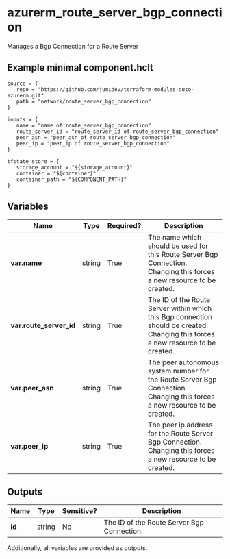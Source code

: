 # azurerm_route_server_bgp_connection

Manages a Bgp Connection for a Route Server

## Example minimal component.hclt

```hcl
source = {
   repo = "https://github.com/jumidev/terraform-modules-auto-azurerm.git" 
   path = "network/route_server_bgp_connection" 
}

inputs = {
   name = "name of route_server_bgp_connection" 
   route_server_id = "route_server_id of route_server_bgp_connection" 
   peer_asn = "peer_asn of route_server_bgp_connection" 
   peer_ip = "peer_ip of route_server_bgp_connection" 
}

tfstate_store = {
   storage_account = "${storage_account}" 
   container = "${container}" 
   container_path = "${COMPONENT_PATH}" 
}

```

## Variables

| Name | Type | Required? |  Description |
| ---- | ---- | --------- |  ----------- |
| **var.name** | string | True | The name which should be used for this Route Server Bgp Connection. Changing this forces a new resource to be created. | 
| **var.route_server_id** | string | True | The ID of the Route Server within which this Bgp connection should be created. Changing this forces a new resource to be created. | 
| **var.peer_asn** | string | True | The peer autonomous system number for the Route Server Bgp Connection. Changing this forces a new resource to be created. | 
| **var.peer_ip** | string | True | The peer ip address for the Route Server Bgp Connection. Changing this forces a new resource to be created. | 



## Outputs

| Name | Type | Sensitive? | Description |
| ---- | ---- | --------- | --------- |
| **id** | string | No  | The ID of the Route Server Bgp Connection. | 

Additionally, all variables are provided as outputs.
